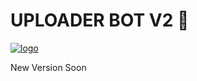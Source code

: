 # UPLOADER BOT V2 🚀

[![logo](https://c.tenor.com/VtNJe5lHe5sAAAAd/seulisasoo-lisa.gif)](https://telegram.dog/UploadLinkToFileBot)


New Version Soon 
